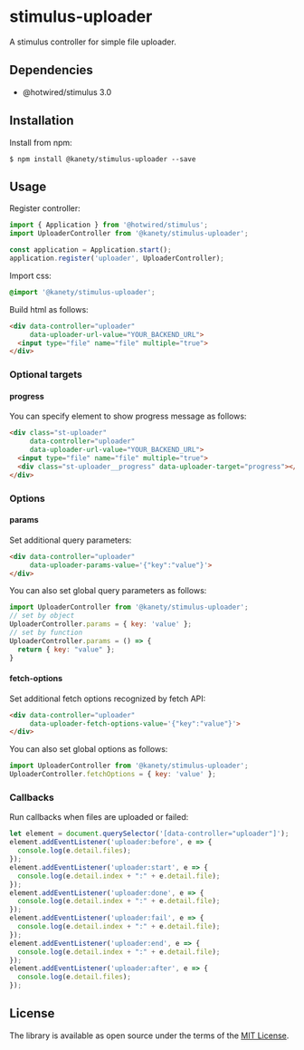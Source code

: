 # stimulus-uploader

A stimulus controller for simple file uploader.

## Dependencies

* @hotwired/stimulus 3.0

## Installation

Install from npm:

    $ npm install @kanety/stimulus-uploader --save

## Usage

Register controller:

```javascript
import { Application } from '@hotwired/stimulus';
import UploaderController from '@kanety/stimulus-uploader';

const application = Application.start();
application.register('uploader', UploaderController);
```

Import css:

```css
@import '@kanety/stimulus-uploader';
```

Build html as follows:

```html
<div data-controller="uploader"
     data-uploader-url-value="YOUR_BACKEND_URL">
  <input type="file" name="file" multiple="true">
</div>
```

### Optional targets

#### progress

You can specify element to show progress message as follows:

```html
<div class="st-uploader"
     data-controller="uploader"
     data-uploader-url-value="YOUR_BACKEND_URL">
  <input type="file" name="file" multiple="true">
  <div class="st-uploader__progress" data-uploader-target="progress"></div>
</div>
```

### Options

#### params

Set additional query parameters:

```html
<div data-controller="uploader"
     data-uploader-params-value='{"key":"value"}'>
</div>
```

You can also set global query parameters as follows:

```javascript
import UploaderController from '@kanety/stimulus-uploader';
// set by object
UploaderController.params = { key: 'value' };
// set by function
UploaderController.params = () => {
  return { key: "value" };
}
```

#### fetch-options

Set additional fetch options recognized by fetch API:

```html
<div data-controller="uploader"
     data-uploader-fetch-options-value='{"key":"value"}'>
</div>
```

You can also set global options as follows:

```javascript
import UploaderController from '@kanety/stimulus-uploader';
UploaderController.fetchOptions = { key: 'value' };
```

### Callbacks

Run callbacks when files are uploaded or failed:

```javascript
let element = document.querySelector('[data-controller="uploader"]');
element.addEventListener('uploader:before', e => {
  console.log(e.detail.files);
});
element.addEventListener('uploader:start', e => {
  console.log(e.detail.index + ":" + e.detail.file);
});
element.addEventListener('uploader:done', e => {
  console.log(e.detail.index + ":" + e.detail.file);
});
element.addEventListener('uploader:fail', e => {
  console.log(e.detail.index + ":" + e.detail.file);
});
element.addEventListener('uploader:end', e => {
  console.log(e.detail.index + ":" + e.detail.file);
});
element.addEventListener('uploader:after', e => {
  console.log(e.detail.files);
});
```

## License

The library is available as open source under the terms of the [MIT License](http://opensource.org/licenses/MIT).
